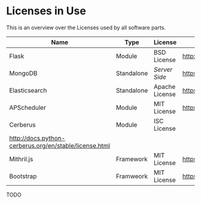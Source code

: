 Licenses in Use
===============

This is an overview over the Licenses used by all software parts.

| Name          | Type       | License        | Link |
|---------------|------------|----------------|------|
| Flask         | Module     | BSD License    | http://flask.pocoo.org/docs/1.0/license/#flask-license |
| MongoDB       | Standalone | *Server Side*  | https://www.mongodb.com/licensing/server-side-public-license |
| Elasticsearch | Standalone | Apache License | https://github.com/elastic/elasticsearch/blob/master/LICENSE.txt |
| APScheduler   | Module     | MIT License    | https://github.com/agronholm/apscheduler/blob/master/LICENSE.txt |
| Cerberus      | Module     | ISC License    |
http://docs.python-cerberus.org/en/stable/license.html |
| Mithril.js    | Framework  | MIT License    | https://github.com/MithrilJS/mithril.js/blob/next/LICENSE |
| Bootstrap     | Framweork  | MIT License    | https://getbootstrap.com/docs/4.1/about/license/ |

TODO